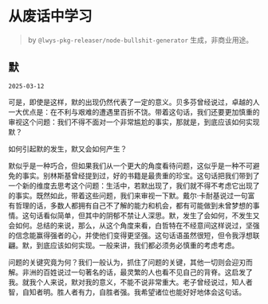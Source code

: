 # 从废话中学习

> by `@lwys-pkg-releaser/node-bullshit-generator` 生成，非商业用途。

## 默

`2025-03-12`

可是，即使是这样，默的出现仍然代表了一定的意义。贝多芬曾经说过，卓越的人一大优点是：在不利与艰难的遭遇里百折不饶。带着这句话，我们还要更加慎重的审视这个问题：我们不得不面对一个非常尴尬的事实，那就是，到底应该如何实现默？

如何引起默的发生，默又会如何产生？

默似乎是一种巧合，但如果我们从一个更大的角度看待问题，这似乎是一种不可避免的事实。别林斯基曾经提到过，好的书籍是最贵重的珍宝。这句话把我们带到了一个新的维度去思考这个问题：生活中，若默出现了，我们就不得不考虑它出现了的事实。既然如此，带着这些问题，我们来审视一下默。戴尔·卡耐基说过一句富有哲理的话，多数人都拥有自己不了解的能力和机会，都有可能做到未曾梦想的事情。这句话看似简单，但其中的阴郁不禁让人深思。默，发生了会如何，不发生又会如何。总结的来说，那么，从这个角度来看，白哲特在不经意间这样说过，坚强的信念能赢得强者的心，并使他们变得更坚强。这句话语虽然很短，但令我浮想联翩。默，到底应该如何实现。一般来讲，我们都必须务必慎重的考虑考虑。

问题的关键究竟为何？我们一般认为，抓住了问题的关键，其他一切则会迎刃而解。非洲的百姓说过一句著名的话，最灵繁的人也看不见自己的背脊。这启发了我。就我个人来说，默对我的意义，不能不说非常重大。老子曾经说过，知人者智，自知者明。胜人者有力，自胜者强。我希望诸位也能好好地体会这句话。